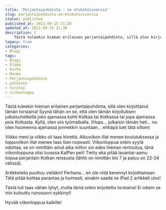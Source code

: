 ```yaml
---
title: 'Perjantaipohdinta - se etukäteisversio'
slug: perjantaipohdinta-se-etukateisversio
status: published
published_at: 2011-09-15 21:28
updated_at: 2011-09-15 21:30
description: |
    Tästä tuleekin hieman erilainen perjantaipohdinta, sillä olen kirjoittanut tämän torstaina! Syynä tähän on se, että olen tämän kirjoituksen julkaisuhetkellä joko ajamassa kohti Kotkaa tai Kotkassa tai jopa ajamassa pois Kotkasta. Kyllä, olen siis työmatkalla. (Hups… julkaisin tämän heti… no olen huomenna ajamassa jonnekkin suuntaan… ehkäpä luet tätä silloin) Viikko meni ja viikko oli taas kiirettä.… Jatka lukemista Perjantaipohdinta – se etukäteisversio
legacy: true
categories:
- Blogi
tags:
- Blogi
- Elämä
- KalPa
- Marko
- Perjantaipohdinta
- pohdinta
- torstai
- viikonloppu
---
```


<p>Tästä tuleekin hieman erilainen perjantaipohdinta, sillä olen kirjoittanut tämän torstaina! Syynä tähän on se, että olen tämän kirjoituksen julkaisuhetkellä joko ajamassa kohti Kotkaa tai Kotkassa tai jopa ajamassa pois Kotkasta. Kyllä, olen siis työmatkalla. (Hups&#8230; julkaisin tämän heti&#8230; no olen huomenna ajamassa jonnekkin suuntaan&#8230; ehkäpä luet tätä silloin)</p>
<p>Viikko meni ja viikko oli taas kiirettä. Alkuviikon illat menee koulutuksessa ja loppuviikon illat menee taas liian nopeasti. Viikonloppua onkin syytä odottaa, se on nimittäin ainut aika millon voi edes hieman rentoutua, tänä viikonloppuna olisi luvassa KalPan peli! Tietty eka pitää lauantai-aamu toipua perjantain Kotkan reissusta (lähtö on nimittän klo 7 ja paluu on 22-24 välissä).</p>
<p>Artikkeleita puuttuu vieläkin! Perhana&#8230; en ole niitä kerennyt kirjoittamaan. Tätä pitää koittaa parantaa ja huimasti, ainakin saada se iPad 2 artikkeli ulos!</p>
<p>Tästä tuli taas vähän lyhyt, mutta tämä onkin kirjoitettu torstaina! Ei oikein se niin kutsuttu runosuoni sykkinyt!</p>
<p>Hyvää viikonloppua kaikille!</p>